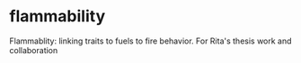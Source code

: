 flammability
============

Flammablity: linking traits to fuels to fire behavior.  For Rita's thesis work and collaboration
